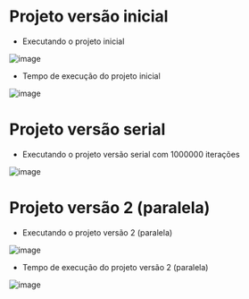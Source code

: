 # Projeto versão inicial    
- Executando o projeto inicial    
  
![image](https://user-images.githubusercontent.com/74507357/195462174-1e532644-4479-4819-8260-0dc7b23cb8a0.png)  
  
- Tempo de execução do projeto inicial    

![image](https://user-images.githubusercontent.com/74507357/196522055-57e24104-a123-489f-90a5-51726148edf4.png) 

# Projeto versão serial  
- Executando o projeto versão serial com 1000000 iterações  

![image](https://user-images.githubusercontent.com/74507357/196529441-37dc4a5c-e8f1-47c3-b105-d81244e1531d.png)  

# Projeto versão 2 (paralela)  
- Executando o projeto versão 2 (paralela)    
  
![image](https://user-images.githubusercontent.com/74507357/196522395-686f65ff-44e7-4ba6-bd64-953287a9c3e0.png)
  
  
- Tempo de execução do projeto versão 2 (paralela)  
  
![image](https://user-images.githubusercontent.com/74507357/196521649-0b55d77a-870c-4af3-b109-a5e075974085.png)




